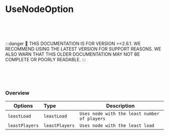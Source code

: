 # UseNodeOption

<br/><br/><br/>

:::danger
🚨 THIS DOCUMENTATION IS FOR VERSION =\<2.6.1. WE RECOMMEND USING THE LATEST VERSION FOR SUPPORT REASONS. WE ALSO WARN THAT THIS OLDER DOCUMENTATION MAY NOT BE COMPLETE OR POORLY READABLE.
:::

<br/><br/><br/>

### Overview

| Options        | Type           | Description                                  |
| -------------- | :------------- | -------------------------------------------- |
| `leastLoad`    | `leastLoad`    | `Uses node with the least number of players` |
| `leastPlayers` | `leastPlayers` | `Uses node with the least load`              |
